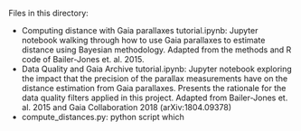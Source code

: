 Files in this directory:
* Computing distance with Gaia parallaxes tutorial.ipynb: Jupyter notebook walking through how to use Gaia parallaxes to estimate distance using Bayesian methodology.  Adapted from the methods and R code of Bailer-Jones et. al. 2015.
* Data Quality and Gaia Archive tutorial.ipynb: Jupyter notebook exploring the impact that the precision of the parallax measurements have on the distance estimation from Gaia parallaxes.  Presents the rationale for the data quality filters applied in this project.  Adapted from Bailer-Jones et. al. 2015 and Gaia Collaboration 2018 (arXiv:1804.09378)
* compute_distances.py: python script which 
